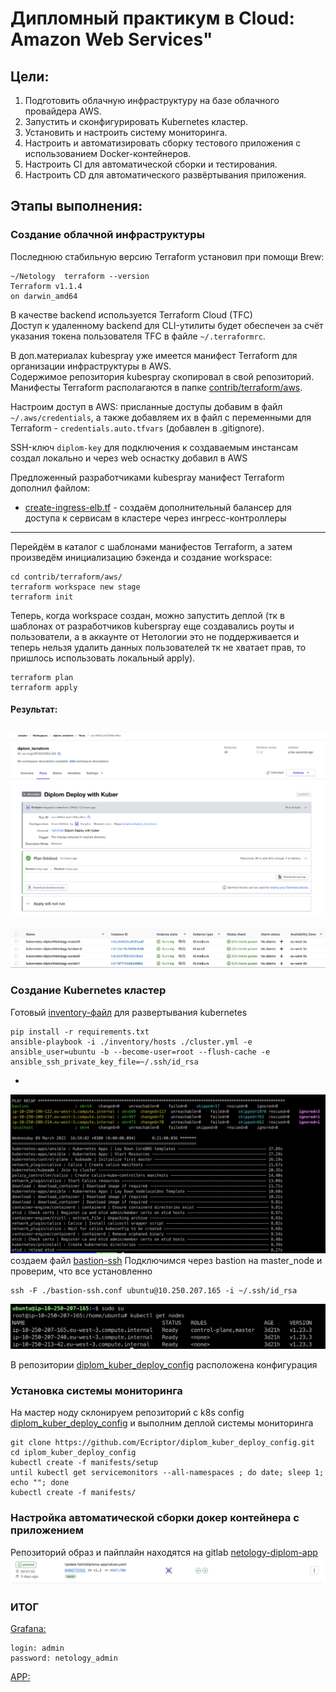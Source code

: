 # Дипломный практикум в Cloud: Amazon Web Services"

## Цели:

1. Подготовить облачную инфраструктуру на базе облачного провайдера AWS.
2. Запустить и сконфигурировать Kubernetes кластер.
3. Установить и настроить систему мониторинга.
4. Настроить и автоматизировать сборку тестового приложения с использованием Docker-контейнеров.
5. Настроить CI для автоматической сборки и тестирования.
6. Настроить CD для автоматического развёртывания приложения.

## Этапы выполнения:

### Создание облачной инфраструктуры

Последнюю стабильную версию Terraform установил при помощи Brew:

```
~/Netology  terraform --version                                                                                
Terraform v1.1.4
on darwin_amd64
```

В качестве backend используется Terraform Cloud (TFC)  
Доступ к удаленному backend для CLI-утилиты будет обеспечен за счёт указания токена пользователя TFC в файле `~/.terraformrc`.

В доп.материалах kubespray уже имеется манифест Terraform для организации инфраструктуры в AWS.  
Содержимое репозитория kubespray скопировал в свой репозиторий. Манифесты Terraform располагаются в папке [contrib/terraform/aws](https://github.com/Ecriptor/diplom_terraform/tree/main/contrib/terraform/aws).

Настроим доступ в AWS: присланные доступы добавим в файл `~/.aws/credentials`, а также добавляем их в файл с переменными для Terraform - `credentials.auto.tfvars` (добавлен в .gitignore).  

SSH-ключ `diplom-key` для подключения к создаваемым инстансам создал локально и через web оснастку добавил в AWS

Предложенный разработчиками kubespray манифест Terraform дополнил файлом:
- [create-ingress-elb.tf](https://github.com/Ecriptor/diplom_terraform/tree/main/contrib/terraform/aws/create-ingress-elb.tf) - создаём дополнительный балансер для доступа к сервисам в кластере через ингресс-контроллеры

---

Перейдём в каталог с шаблонами манифестов Terraform, а затем произведём инициализацию бэкенда и создание workspace:

```
cd contrib/terraform/aws/
terraform workspace new stage
terraform init
```

Теперь, когда workspace создан, можно запустить деплой (тк в шаблонах от разработчиков kuberspray еще создавались роуты и пользователи, а в аккаунте от Нетологии это не поддерживается и теперь нельзя удалить данных пользователей тк не хватает прав, то пришлось использовать локальный apply).

```
terraform plan
terraform apply
```
#### Результат:

![image](terraform.png)
-
![image](aws.png)

### Создание Kubernetes кластер
Готовый [inventory-файл](https://github.com/Ecriptor/diplom_terraform/blob/main/inventory/hosts) для развертывания kubernetes

```
pip install -r requirements.txt
ansible-playbook -i ./inventory/hosts ./cluster.yml -e ansible_user=ubuntu -b --become-user=root --flush-cache -e ansible_ssh_private_key_file=~/.ssh/id_rsa
```
-
![image](kuber_deploy.png)
создаем файл [bastion-ssh](https://github.com/Ecriptor/diplom_terraform/blob/main/bastion-ssh.conf)
Подключимся через bastion на master_node и проверим, что все установленно
```
ssh -F ./bastion-ssh.conf ubuntu@10.250.207.165 -i ~/.ssh/id_rsa
```
![image](kubectl_nodes.png)


В репозитории [diplom_kuber_deploy_config](https://github.com/Ecriptor/diplom_kuber_deploy_config) расположена конфигурация 

### Установка системы мониторинга
На мастер ноду склонируем репозиторий с k8s config [diplom_kuber_deploy_config](https://github.com/Ecriptor/diplom_kuber_deploy_config) и выполним деплой системы мониторинга
```
git clone https://github.com/Ecriptor/diplom_kuber_deploy_config.git
cd iplom_kuber_deploy_config
kubectl create -f manifests/setup
until kubectl get servicemonitors --all-namespaces ; do date; sleep 1; echo ""; done
kubectl create -f manifests/
```
### Настройка автоматической сборки докер контейнера с приложением
Репозиторий образ и пайплайн находятся на gitlab [netology-diplom-app](https://gitlab.com/Ecriptor/netology-diplom-app)
![image](gitlab.png)

### ИТОГ
[Grafana:](http://ingresses-http-diplomnetology-1360678595.eu-west-3.elb.amazonaws.com:30000/) 
```
login: admin
password: netology_admin
```
[APP:](http://ingresses-http-diplomnetology-1360678595.eu-west-3.elb.amazonaws.com:30001/) 








